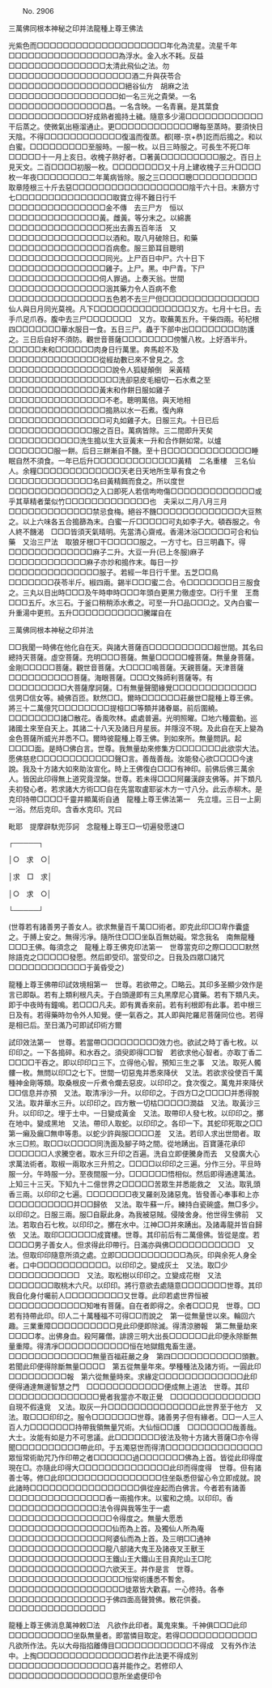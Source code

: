 ﻿　　No. 2906

三萬佛同根本神秘之印并法龍種上尊王佛法

光紫色而□□□□□□□□□□□□□□□□□□□□年化為流星。流星千年□□□□□□□□□□□□□□□□□為浮水。金入水不耗。反益□□□□□□□□□□□□□□□太清此飛仙之法。勿□□□□□□□□□□□□□□□□□□□酒二升與茯苓合□□□□□□□□□□□□□□□□□□絕谷仙方　胡麻之法□□□□□□□□□□□□□□□□□如一名三光之貴榮。一名□□□□□□□□□□□□□□□昌。一名含映。一名青襄。是其葉食□□□□□□□□□□□□好成熟者搗持土穢。隨意多少湯□□□□□□□□□□□□干后蒸之。使微氣出極溜通止。更□□□□□□□□□□□□曝每至蒸時。要須快日天陰。不得□□□□□□□□□□□□復溫而復蒸。都[暻-京+恭]訖而后搗之。和以白蜜。□□□□□□□□□至服時。一服一枚。以日三時服之。可長生不死□年□□□□□十一月上亥日。收槐子熟好者。□著黃□□□□□□□□□服之。百日上見天文。二百□□□□初服一枚。□□□□□□□□又十月上建收槐子三升□□□□枚一年夜□□□□□□□□二年萬病皆除。服之三□□□□聰□□□□□□□□□□取章陸根三十斤去惡□□□□□□□□□□□□□□□□□□陰干六十日。末篩方寸七□□□□□□□□□□□□□□□取寶立得不難日行千□□□□□□□□□□□□□□□金不傳　去三尸方　恒以□□□□□□□□□□□□□□黃。雌黃。等分末之。以綿裹□□□□□□□□□□□□□□□死出去壽五百年活　又□□□□□□□□□□□□□□□以酒和。取八月破除日。和藥□□□□□□□□□□□□□□□百病愈。服三節耳目聰明□□□□□□□□□□□□□□□同光。上尸百日中尸。六十日下□□□□□□□□□□□□□□□雞子。上尸。黑。中尸青。下尸□□□□□□□□□□□□□□伺人罪過。上奏天翁。世間□□□□□□□□□□□□□□□洇其藥力令人百病不愈□□□□□□□□□□□□□□□五色若不去三尸但□□□□□□□□□□□□□□□仙人與日月同光莫視。凡下□□□□□□□□□□□□□□□又方。七月十七日。去手爪足爪吞。腹中去三尸□□□□□□□　又方。取蕪荑五升。干柴四兩。茍杞根四□□□□□□□華水服日一食。五日三尸。蟲于下部中出□□□□□□□□防護之。三日后自好不須防。觀世音菩薩□□□□□□□□傍蟹八枚。上好酒半升。□□□□□末和□□□□□□肉身日行萬里。奔馬趁不及□□□□□□□□□□□□□□從經劫數已來不曾見之。念□□□□□□□□□□□□□□□□說令人狐疑顛倒　采黃精□□□□□□□□□□□□□□□□□洗卻惡皮毛細切一石水煮之至□□□□□□□□□□□□□□黃末和作餅日服如雞子□□□□□□□□□□□□□□□不老。聰明萬倍。與天地相□□□□□□□□□□□□□□□搗熟以水一石煮。復內麻□□□□□□□□□□□□□□□可丸如雞子大。日服三丸。十日已后□□□□□□□□□□□□□服之百日。萬病皆除。三二間即升天矣□□□□□□□□□□□洗生搗以生大豆黃末一升和合作餅如常。以爐□□□□□□□服一餅。后日三餅漸自不饑。至十日□□□□□□□□□□□□□睡眠自然不須食。一年已后升□□□□□□□□□□□□□黃精　二名重樓　三名仙人。余糧□□□□□□□□□□□□□天老日天地所生草有食之令□□□□□□□□□□□□□名曰黃精餌而食之。所以度世□□□□□□□□□□□□□之入口即死人若信呴吻傷□□□□□□□□□□□□□或乎其草精者葉似竹□□□□□□□□□□□□□也　夫采以二月八月三月□□□□□□□□□□□□□禁忌食梅。絕谷不饑□□□□□□□□□□□□□大豆熬之。以上六味各五合搗篩為末。白蜜一斤□□□□□可丸如李子大。頓吞服之。令人終不饑渴　□□□皆須天氣晴明。先當清心齋戒。香湯沐浴□□□□□可合和仙藥　又治三尸法　取狼牙根□干□□□□□服之。一方寸七。日三明蟲下。得□□□□□□□□□□□□□麻子二升。大豆一升(已上冬服)麻子□□□□□□□□□□□□麻子亦炒和搗作末。每日一抄□□□□□□□□□□□□□□服子。若經一年日行千里。五芝□□鳥□□□□□□□茯苓半斤。椒四兩。錫半□□□蜜二合。令□□□□□□□日三服食之。三丸以日出時□□□及午時申時□□□年頭白更黑力徹虛空。□行千里　王喬□□□五斤。水三石。于釜口稍稍添水煮之。可至一升□品□□□之。又內白蜜一升重湯中更煎。五升□□□□□□□□□□□騰躍自在

三萬佛同根本神秘之印并法

□□我聞一時佛在他化自在天。與諸大菩薩百□□□□□□□□□□超世間。其名曰總持天菩薩。虛空菩薩。充明□□□菩薩。無量□□□□□幢菩薩。無量身菩薩。金剛□□□□□菩薩。觀世音菩薩。大□□□□鳴菩薩。天親菩薩。天津菩薩□□□□□□□□□□菩薩。海眼菩薩。□□□文殊師利菩薩等。有□□□□□□□□□大菩薩摩訶薩。□有無量聲聞緣覺□□□□□□□□□□□□□信男□信女等。繞佛百匝。默然□□。爾時□□□□□□莊嚴世□龍種上尊王佛。將三十二萬億咒□□□□□□□□提桓□□等類并諸眷屬。前后圍繞。□□□□□□□□諸□散花。香風吹林。處處普遍。光明照曜。□地六種震動。巡諸國土來至自天上。其諸二十八天及諸日月星辰。并隱沒不現。及此自在天上變為金色菩薩所威光并悉不□。爾時彼龍種上尊王佛。到如來所。無量問訊。起□□□□面。是時□佛白言。世尊。我無量劫來修集方□□□□□□□此欲崇大法。愿佛慈悲□□□□□□□□□□□□聲□言。善哉善哉。汝能發心欲□□□□今速說。我及十方諸大如來助汝宣化。時上王佛復白□□□有神印。前佛后佛三萬余人。皆因此印得無上道究竟涅槃。世尊。若未得□□□阿羅漢辟支佛等。并下類凡夫初發心者。若求諸大方術□□自在先當取盧耶娑木方一寸八分。此云赤柳木。是克印持帶□□□□千靈并顯萬術自通　龍種上尊王佛法第一　先立壇。三日一上廁一浴。然后克印。含香水克印。咒曰

毗耶　提摩辟馱兜莎訶　念龍種上尊王□一切遍發愿速□

┌─────┐

│○　求　○│

│求　□　求│

│○　求　○│

└─────┘

(世尊若有諸善男子善女人。欲求無量百千萬□□術者。即克此印□□卑作囊盛之。于膊上安之。無得污凈。隨所住□□□坐臥百無妨礙。常念我名　南無龍種□□□王佛。每須念之　龍種上尊王佛克印法第一　世尊當克印之際□□□□默然除語克之□□□□□發愿。然后即受印。當受印之。日我及四眾□諸咒□□□□□□□□□□□□于黃昏受之)

龍種上尊王佛帶印試效境相第一　世尊。若欲帶之。□略云。其印多圣顯少效作是言已即臥。若有上類利根凡夫。于白頭邊即有三丸黑摩尼心寶藥。若有下類凡夫。即于中夜時有鐘鳴。若□□□凡夫。即有異香來前。若有利根即有此事。若中根三日及有。若得藥時勿令外人知覺。便一氣吞之。其人即與陀羅尼菩薩同位也。若得是相已后。至日滿乃可即試印術方爾

試印效法第一　世尊。若當帶□□□□□□□□□效力也。欲試之時丁香七枚。以印印之。一下各搗碎。和水吞之。須臾即得□□智　若欲求他心智者。亦取丁香二□□□□干吞之。即以印印口三下。立得他心智。預知三生之事　又法。取死人髑髏一枚。無問以印□之七下。世間一切惡鬼并悉來降伏　又法。若欲求役使百千萬種神金剛等類。取桑根皮一斤煮令爛去惡皮。以印印之。食次復之。萬鬼并來降伏□□信息并亦預　又法。取清凈沙一升。以印印之。于四方□之□□□□并悉得脫　又法。取井華水三升。以印印之。四方散一切枯□□□□□潤益　又法。取黃沙三升。以印印之。埋于土中。一日變成黃金　又法。取帶印人發七枚。以印印之。擲在地中。變成黑地　又法。帶印人取蛇。以印印之。各印一下。其蛇印死取之□□第一癩及瘺□無申等患。以蛇少許與服□□□□差　又法。若印人求出世間者。取水三□煎。取□□以□□□□同洗面及腳子時之間。從地踴出。百寶蓮花承印□□□□□□人求騰空者。取水三升印之百遍。洗自立即便騰身而去　又發廣大心求萬法術者。取椒一兩取水三升煎之。□□□□以印印之三遍。分作三分。平旦時服一分。午時服一分。至夜間服一分。□□□□□□悟相似。然后即得通達萬法。上知三十三天。下知九十二億世界之□□□□□苦眾生并悉能救之　又法。取乳頭香三兩。以印印之七遍。□□□□□□□夜叉羅剎及諸惡鬼。皆發善心奉事和上亦□□□□□□□□□□并□□歸依　又法。取牛蘇一斤。練持白瓷碗盛。無□多少。以印印之。日服三兩。服□自厭此身。為我被惡賊。侵陵舍身。他世得生佛前　又法。若取白石七枚。以印印之。擲在水中。江神□□并來踴出。及諸毒龍并皆自歸依　又法。取印□□□□□□成寶樓。世尊。其印前后有二萬億佛。皆從是度。若□□□□男子善女人。但求得此印帶行。日滿亦與佛□□□□□□□□□□□　又法。但取印印隨意所須之處。立即□□□□□□□□□□□為灰。印與余死人身全者。口中□□□□□□□□□□□。以印印之。變成灰土　又法。取□少□□□□□□□□□□□　又法。取松樹以印印之。立變成花樹　又法□□□□□□□取桃木六尺。以印印。將行意欲去處隨意□□□□□□□世尊。其印我自化身付囑前人□□□□□□□□□又世尊。此印若處世界恒被□□□□□□□□□□□□知唯有菩薩。自在者即得之。余者□□□見　世尊。□□若有持帶此印。印人二十萬種福不可得□□而說之　第一從無量世以來。輪回六趣。三業重障□□□□□□□□□□見此印便即除滅。得清涼勝報　第二無量劫來□□□□孝。出佛身血。殺阿羅僧。誹謗三明大出長□□□□□□此印便永除斷無量重障。得清凈□□□□□□□□□□□恒在地獄餓鬼畜生邊。□□□□□□□□□□□□□無量百福莊嚴之身　第四□□□□□□□□□□□頭數。若聞此印便得除斷無量□□□□　第五從無量年來。學種種法及諸方術。一圓此印□□□□□□□□□報　第六從無量時來。求緣定□□□□□□□□□□□□□此印便得通達無邊智慧之門　□□□□□□□□□□□□便成無上道法　世尊。其印□□□□□□□□□□□□□□覺者我當亦不取正覺　□□□□□□□□□□□□□□自現不假遠覓　又法。取灰一升□□□□□□□□□□□□□□此世界至于他方　又法。取□□□印印之。服令□□□□□□□世尊。諸善男子但有緣者。□□一人三人百人力□□□□□□□持帶我領無量咒術。大仙恒□□護　□□□□□□□哉善哉。大士。汝能有如是力不可思議。此□□□□□□□彼法及物十方諸大菩薩□亦令得聞□□□□□□□□□□帶此印。于五濁惡世而得清□□□□□□□□□□□□□□□眾恒常術助咒乃作印帶之者□□□□□□過□□□□□□□佛為上首。皆從此印得度現在□。亦隨此印得大□□□□□□□□□□□□□□此印而得度得　世尊。但有諸善士等。修□此印□□□□□□□□□□□□□□□住坐臥悉但留心令立即成就。說此諸時□□□□□□□□□□□□□□□□□俱從座起而白佛言。今者若有諸善□□□□□□□□□□□□□□□香一兩搗作末。以蜜和之燒。以印印。香□□□□□□□□□□□□□□法令得與我等生于一處□□□□□□□□□□□□□□□□令得度之。無量大愿悉□□□□□□□□□□□□□□□□仙而為上首。及獨仙人所為庵□□□□□□□□□□□□□□□阿婆仙而為上首。及三明□□通神□□□□□□□□□□□□□□□龍八部諸大鬼王及諸夜叉王獸王□□□□□□□□□□□□□□□王鐵山王大鐵山王目真陀山王□陀□□□□□□□□□□□□□□□六欲天王。并作是言　世尊。□□□□□□□□□□□□□□□□□□恒常術護悉不暫舍。□□□□□□□□□□□□□□□□□□徒眾皆大歡喜。一心修持。各奉□□□□□□□□□□□□□□□于佛四面高聲贊佛。散花供養。□□□□□□□□□□□□□□□

龍種上尊王佛消息萬神敕□法　凡欲作此印者。萬鬼來集。千神俱□□□此印□□□□□□□□□□坐臥無量者。即當憐目取定。若得□□□□□□□□□□□□凡欲所作法。先以大母指掐離傳目□□□□□□□□□□□□不得成　又有外作法中。上掏□□□□□□□□□□□□□□□若作此法更不得成別□□□□□□□□□□□□□□□□喜并能作之。若修印人□□□□□□□□□□□□□□□□意所坐處便印令
